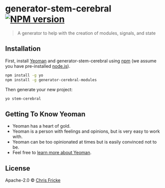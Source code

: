 # generator-stem-cerebral [![NPM version][npm-image]][npm-url] 
> A generator to help with the creation of modules, signals, and state

## Installation

First, install [Yeoman](http://yeoman.io) and generator-stem-cerebral using [npm](https://www.npmjs.com/) (we assume you have pre-installed [node.js](https://nodejs.org/)).

```bash
npm install -g yo
npm install -g generator-cerebral-modules
```

Then generate your new project:

```bash
yo stem-cerebral
```

## Getting To Know Yeoman

 * Yeoman has a heart of gold.
 * Yeoman is a person with feelings and opinions, but is very easy to work with.
 * Yeoman can be too opinionated at times but is easily convinced not to be.
 * Feel free to [learn more about Yeoman](http://yeoman.io/).

## License

Apache-2.0 © [Chris Fricke]()


[npm-image]: https://badge.fury.io/js/generator-stem-cerebral.svg
[npm-url]: https://npmjs.org/package/generator-stem-cerebral
